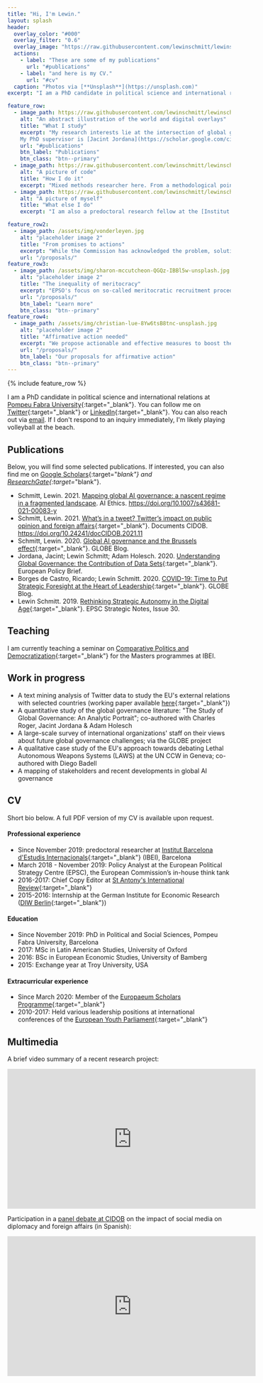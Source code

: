 ```yaml
---
title: "Hi, I'm Lewin."
layout: splash
header:
  overlay_color: "#000"
  overlay_filter: "0.6"
  overlay_image: "https://raw.githubusercontent.com/lewinschmitt/lewinschmitt.github.io/main/assets/img/barcelona.jpg"
  actions:
    - label: "These are some of my publications"
      url: "#publications"
    - label: "and here is my CV."
      url: "#cv"
  caption: "Photos via [**Unsplash**](https://unsplash.com)"
excerpt: "I am a PhD candidate in political science and international relations at Pompeu Fabra University. My research interests is on **global AI governance**, with a special focus on EU foreign policy."

feature_row:
  - image_path: https://raw.githubusercontent.com/lewinschmitt/lewinschmitt.github.io/main/assets/img/globalgovernance.jpg
    alt: "An abstract illustration of the world and digital overlays"
    title: "What I study"
    excerpt: "My research interests lie at the intersection of global governance and AI ethics, with a special focus on EU foreign policy.
    My PhD supervisor is [Jacint Jordana](https://scholar.google.com/citations?user=IQLfIgMAAAAJ&hl=en)."
    url: "#publications"
    btn_label: "Publications"
    btn_class: "btn--primary"
  - image_path: https://raw.githubusercontent.com/lewinschmitt/lewinschmitt.github.io/main/assets/img/code.jpg
    alt: "A picture of code"
    title: "How I do it"
    excerpt: "Mixed methods researcher here. From a methodological point of view, I'm curious about the use of computational methods in IR and political science. In particular, I enjoy learning more about text mining, NPL and machine learning techniques."
  - image_path: https://raw.githubusercontent.com/lewinschmitt/lewinschmitt.github.io/main/assets/img/profilepic.jpg
    alt: "A picture of myself"
    title: "What else I do"
    excerpt: "I am also a predoctoral research fellow at the [Institut Barcelona d’Estudis Internacionals](https://www.ibei.org/en) (IBEI). There, I am working for [GLOBE](https://www.globe-project.eu/), an exciting Horizon 2020 project on “Global Governance and the European Union: Future Trends and Scenarios”."

feature_row2:
  - image_path: /assets/img/vonderleyen.jpg
    alt: "placeholder image 2"
    title: "From promises to actions"
    excerpt: "While the Commission has acknowledged the problem, solutions are too slow and marginal. Furthermore, they often lack an intersectional approach."
    url: "/proposals/"
feature_row3:
  - image_path: /assets/img/sharon-mccutcheon-QGQz-IBBl5w-unsplash.jpg
    alt: "placeholder image 2"
    title: "The inequality of meritocracy"
    excerpt: "EPSO's focus on so-called meritocratic recruitment procedures, especially the computer-based and standardized testing schemes, fails to acknowledge an important aspect behind unequal representation in the Commission's workforce: not all demographic groups have the same starting point."
    url: "/proposals/"
    btn_label: "Learn more"
    btn_class: "btn--primary"
feature_row4:
  - image_path: /assets/img/christian-lue-8Yw6tsB8tnc-unsplash.jpg
    alt: "placeholder image 2"
    title: "Affirmative action needed"
    excerpt: "We propose actionable and effective measures to boost the share of underrepresented groups in the workforce. This will ultimately lead to a positive feedback loop."
    url: "/proposals/"
    btn_label: "Our proposals for affirmative action"
    btn_class: "btn--primary"
---
```


{% include feature_row %}

I am a PhD candidate in political science and international relations at [Pompeu Fabra University](https://www.upf.edu/web/phd-political-and-social-sciences/){:target="_blank"}. You can follow me on [Twitter](https://twitter.com/lewinontheedge){:target="_blank"} or [LinkedIn](https://www.linkedin.com/in/lewin-schmitt/){:target="_blank"}. You can also reach out via [email](mailto:lewin.schmitt@upf.edu). If I don't respond to an inquiry immediately, I'm likely playing volleyball at the beach.

## Publications

Below, you will find some selected publications. If interested, you can also find me on [Google Scholars](https://scholar.google.com/citations?user=GyhxqV0AAAAJ){:target="_blank"} and [ResearchGate](https://www.researchgate.net/profile/Lewin-Schmitt){:target=_"blank"}.

- Schmitt, Lewin. 2021. [Mapping global AI governance: a nascent regime in a fragmented landscape](https://doi.org/10.1007/s43681-021-00083-y). AI Ethics. https://doi.org/10.1007/s43681-021-00083-y
- Schmitt, Lewin. 2021. [What’s in a tweet? Twitter’s impact on public opinion and foreign affairs](https://www.cidob.org/en/publications/publication_series/documents_cidob/what_s_in_a_tweet_twitter_s_impact_2021_on_public_opinion_and_eu_foreign_affairs){:target="_blank"}. Documents CIDOB. https://doi.org/10.24241/docCIDOB.2021.11
- Schmitt, Lewin. 2020. [Global AI governance and the Brussels effect](https://www.globe-project.eu/en/global-ai-governance-and-the-brussels-effect_10536){:target="_blank"}. GLOBE Blog.
- Jordana, Jacint; Lewin Schmitt; Adam Holesch. 2020. [Understanding Global Governance: the Contribution of Data Sets](https://ec.europa.eu/research/participants/documents/downloadPublic?documentIds=080166e5cabc72eb&appId=PPGMS){:target="_blank"}. European Policy Brief.
- Borges de Castro, Ricardo; Lewin Schmitt. 2020. [COVID-19: Time to Put Strategic Foresight at the Heart of Leadership](https://www.globe-project.eu/en/covid-19-time-to-put-strategic-foresight-at-the-heart-of-leadership_10031){:target="_blank"}. GLOBE Blog.
- Lewin Schmitt. 2019. [Rethinking Strategic Autonomy in the Digital Age](https://op.europa.eu/en/publication-detail/-/publication/889dd7b7-0cde-11ea-8c1f-01aa75ed71a1/language-en/format-PDF){:target="_blank"}. EPSC Strategic Notes, Issue 30.

## Teaching

I am currently teaching a seminar on [Comparative Politics and Democratization](https://www.ibei.org/en/comparative-politics-and-democratization_24324){:target="_blank"} for the Masters programmes at IBEI.

## Work in progress

- A text mining analysis of Twitter data to study the EU's external relations with selected countries (working paper available [here](https://github.com/lewinschmitt/lewinschmitt.github.io/raw/main/_data/EU_Twitter_diplomacy-a_text-mining_analysis.pdf){:target="_blank"})
- A quantitative study of the global governance literature: "The Study of Global Governance: An Analytic Portrait"; co-authored with Charles Roger, Jacint Jordana & Adam Holesch
- A large-scale survey of international organizations' staff on their views about future global governance challenges; via the GLOBE project
- A qualitative case study of the EU's approach towards debating Lethal Autonomous Weapons Systems (LAWS) at the UN CCW in Geneva; co-authored with Diego Badell
- A mapping of stakeholders and recent developments in global AI governance

## CV
Short bio below. A full PDF version of my CV is available upon request.

#### Professional experience
- Since November 2019: predoctoral researcher at [Institut Barcelona d'Estudis Internacionals](https://www.ibei.org/en/lewin-schmitt_169391){:target="_blank"} (IBEI), Barcelona
- March 2018 - November 2019: Policy Analyst at the European Political Strategy Centre (EPSC), the European Commission’s in-house think tank
- 2016-2017: Chief Copy Editor at [St Antony's International Review](https://www.stairjournal.com/){:target="_blank"}
- 2015-2016: Internship at the German Institute for Economic Research ([DIW Berlin](https://www.diw.de/en){:target="_blank"})


#### Education
- Since November 2019: PhD in Political and Social Sciences, Pompeu Fabra University, Barcelona
- 2017: MSc in Latin American Studies, University of Oxford
- 2016: BSc in European Economic Studies, University of Bamberg
- 2015: Exchange year at Troy University, USA

#### Extracurricular experience
- Since March 2020: Member of the [Europaeum Scholars Programme](https://europaeum.org/europaeum-scholars-programme/){:target="_blank"}
- 2010-2017: Held various leadership positions at international conferences of the [European Youth Parliament](https://eyp.org/){:target="_blank"}

## Multimedia

A brief video summary of a recent research project:

<iframe width="560" height="315" src="https://www.youtube.com/embed/wnph75fbtFM" title="YouTube video player" frameborder="0" allow="accelerometer; autoplay; clipboard-write; encrypted-media; gyroscope; picture-in-picture" allowfullscreen></iframe>

Participation in a [panel debate at CIDOB](https://www.cidob.org/en/events/thematic_lines_of_research/cidob/dialogos_cidob_fundacion_banco_sabadell) on the impact of social media on diplomacy and foreign affairs (in Spanish):

<iframe width="560" height="315" src="https://www.youtube.com/embed/sn84bjmicks?start=1313" title="YouTube video player" frameborder="0" allow="accelerometer; autoplay; clipboard-write; encrypted-media; gyroscope; picture-in-picture" allowfullscreen></iframe>
